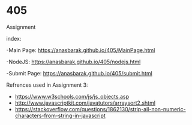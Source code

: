 # 405
Assignment

index:

  -Main Page:   https://anasbarak.github.io/405/MainPage.html
  
  -NodeJS:      https://anasbarak.github.io/405/nodejs.html
  
  -Submit Page: https://anasbarak.github.io/405/submit.html
  
Refrences used in Assignment 3:
  - https://www.w3schools.com/js/js_objects.asp
  - http://www.javascriptkit.com/javatutors/arraysort2.shtml
  - https://stackoverflow.com/questions/1862130/strip-all-non-numeric-characters-from-string-in-javascript
